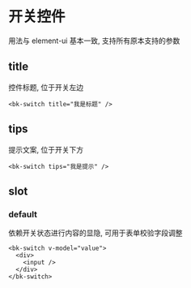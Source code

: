 # 开关控件

用法与 element-ui 基本一致, 支持所有原本支持的参数

## title

控件标题, 位于开关左边

```vue
<bk-switch title="我是标题" />
```

## tips

提示文案, 位于开关下方

```vue
<bk-switch tips="我是提示" />
```

## slot

### default

依赖开关状态进行内容的显隐, 可用于表单校验字段调整

```vue
<bk-switch v-model="value">
  <div>
    <input />
  </div>
</bk-switch>
```
